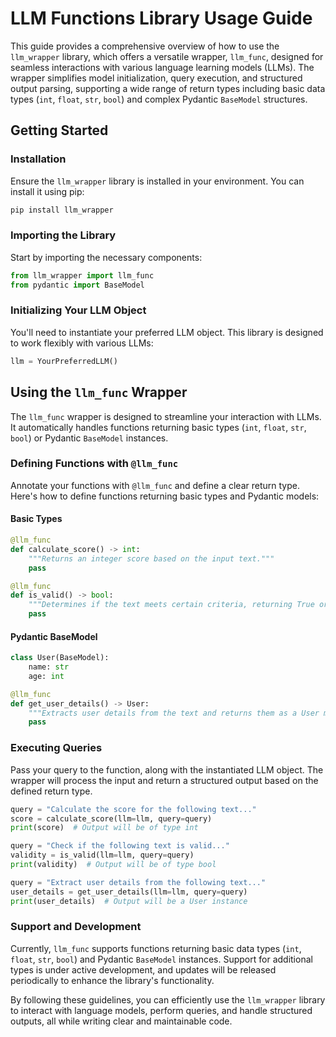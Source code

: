 # LLM Functions Library Usage Guide

This guide provides a comprehensive overview of how to use the `llm_wrapper` library, which offers a versatile wrapper, `llm_func`, designed for seamless interactions with various language learning models (LLMs). The wrapper simplifies model initialization, query execution, and structured output parsing, supporting a wide range of return types including basic data types (`int`, `float`, `str`, `bool`) and complex Pydantic `BaseModel` structures.

## Getting Started

### Installation

Ensure the `llm_wrapper` library is installed in your environment. You can install it using pip:

```bash
pip install llm_wrapper
```

### Importing the Library

Start by importing the necessary components:

```python
from llm_wrapper import llm_func
from pydantic import BaseModel
```

### Initializing Your LLM Object

You'll need to instantiate your preferred LLM object. This library is designed to work flexibly with various LLMs:

```python
llm = YourPreferredLLM()
```

## Using the `llm_func` Wrapper

The `llm_func` wrapper is designed to streamline your interaction with LLMs. It automatically handles functions returning basic types (`int`, `float`, `str`, `bool`) or Pydantic `BaseModel` instances.

### Defining Functions with `@llm_func`

Annotate your functions with `@llm_func` and define a clear return type. Here's how to define functions returning basic types and Pydantic models:

#### Basic Types

```python
@llm_func
def calculate_score() -> int:
    """Returns an integer score based on the input text."""
    pass

@llm_func
def is_valid() -> bool:
    """Determines if the text meets certain criteria, returning True or False."""
    pass
```

#### Pydantic BaseModel

```python
class User(BaseModel):
    name: str
    age: int

@llm_func
def get_user_details() -> User:
    """Extracts user details from the text and returns them as a User model."""
    pass
```

### Executing Queries

Pass your query to the function, along with the instantiated LLM object. The wrapper will process the input and return a structured output based on the defined return type.

```python
query = "Calculate the score for the following text..."
score = calculate_score(llm=llm, query=query)
print(score)  # Output will be of type int

query = "Check if the following text is valid..."
validity = is_valid(llm=llm, query=query)
print(validity)  # Output will be of type bool

query = "Extract user details from the following text..."
user_details = get_user_details(llm=llm, query=query)
print(user_details)  # Output will be a User instance
```

### Support and Development

Currently, `llm_func` supports functions returning basic data types (`int`, `float`, `str`, `bool`) and Pydantic `BaseModel` instances. Support for additional types is under active development, and updates will be released periodically to enhance the library's functionality.

By following these guidelines, you can efficiently use the `llm_wrapper` library to interact with language models, perform queries, and handle structured outputs, all while writing clear and maintainable code.

